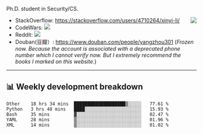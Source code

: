 Ph.D. student in Security/CS.

<img align="right" src="https://github-readme-stats.vercel.app/api?username=li-xin-yi&count_private=true&show_icons=true&hide_title=true&theme=tokyonight" />

- StackOverflow: https://stackoverflow.com/users/4710264/xinyi-li/
- CodeWars: [![](https://www.codewars.com/users/xy-li/badges/micro)](https://www.codewars.com/users/xy-li/)
- Reddit: [![](https://img.shields.io/reddit/user-karma/combined/xy-li?style=social)](https://www.reddit.com/user/xy-li/)
- Douban(豆瓣）: https://www.douban.com/people/yangzhou301  (*Frozen now. Because the account is associated with a deprecated phone number which I cannot verify now. But I extremely recommend the books I marked on this website.*)

---

## 📊 Weekly development breakdown

<!--START_SECTION:waka-->
```text
Other    18 hrs 34 mins  ███████████████████▒░░░░░   77.61 % 
Python   3 hrs 48 mins   ████░░░░░░░░░░░░░░░░░░░░░   15.93 % 
Bash     35 mins         ▓░░░░░░░░░░░░░░░░░░░░░░░░   02.47 % 
YAML     28 mins         ▒░░░░░░░░░░░░░░░░░░░░░░░░   01.96 % 
XML      14 mins         ▒░░░░░░░░░░░░░░░░░░░░░░░░   01.02 % 
```
<!--END_SECTION:waka-->
